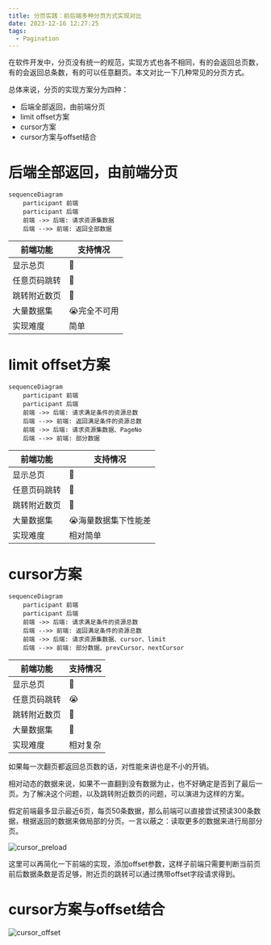 ```yaml
---
title: 分页实践：前后端多种分页方式实现对比
date: 2023-12-16 12:27:25
tags:
  - Pagination
---
```


在软件开发中，分页没有统一的规范，实现方式也各不相同，有的会返回总页数，有的会返回总条数，有的可以任意翻页。本文对比一下几种常见的分页方式。

总体来说，分页的实现方案分为四种：

- 后端全部返回，由前端分页
- limit offset方案
- cursor方案
- cursor方案与offset结合

# 后端全部返回，由前端分页

```mermaid
sequenceDiagram
    participant 前端
    participant 后端
    前端 ->> 后端: 请求资源集数据
    后端 -->> 前端: 返回全部数据
```

| 前端功能   | 支持情况    |
|--------|---------|
| 显示总页   | 🙂      |
| 任意页码跳转 | 🙂      |
| 跳转附近数页 | 🙂      |
| 大量数据集  | 😭完全不可用 |
| 实现难度   | 简单      |

# limit offset方案

```mermaid
sequenceDiagram
    participant 前端
    participant 后端
    前端 ->> 后端: 请求满足条件的资源总数
    后端 -->> 前端: 返回满足条件的资源总数
    前端 ->> 后端: 请求资源集数据、PageNo
    后端 -->> 前端: 部分数据
```

| 前端功能   | 支持情况        |
|--------|-------------|
| 显示总页   | 🙂          |
| 任意页码跳转 | 🙂          |
| 跳转附近数页 | 🙂          |
| 大量数据集  | 😭海量数据集下性能差 |
| 实现难度   | 相对简单        |

# cursor方案

```mermaid
sequenceDiagram
    participant 前端
    participant 后端
    前端 ->> 后端: 请求满足条件的资源总数
    后端 -->> 前端: 返回满足条件的资源总数
    前端 ->> 后端: 请求资源集数据、cursor、limit
    后端 -->> 前端: 部分数据、prevCursor、nextCursor
```

| 前端功能   | 支持情况 |
|--------|------|
| 显示总页   | 🙂   |
| 任意页码跳转 | 😭   |
| 跳转附近数页 | 🙂   |
| 大量数据集  | 🙂   |
| 实现难度   | 相对复杂 |

如果每一次翻页都返回总页数的话，对性能来讲也是不小的开销。

相对动态的数据来说，如果不一直翻到没有数据为止，也不好确定是否到了最后一页。为了解决这个问题，以及跳转附近数页的问题，可以演进为这样的方案。

假定前端最多显示最近6页，每页50条数据，那么前端可以直接尝试预读300条数据，根据返回的数据来做局部的分页。一言以蔽之：读取更多的数据来进行局部分页。

![cursor_preload](cursor_preload.png)

这里可以再简化一下前端的实现，添加offset参数，这样子前端只需要判断当前页前后数据条数是否足够，附近页的跳转可以通过携带offset字段请求得到。

# cursor方案与offset结合

![cursor_offset](cursor_offset.png)
